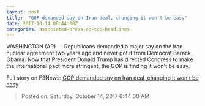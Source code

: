 ```yaml
---
layout: post
title:  "GOP demanded say on Iran deal, changing it won't be easy"
date: 2017-10-14 06:44:00Z
categories: associated-press-ap-top-headlines
---
```


WASHINGTON (AP) — Republicans demanded a major say on the Iran nuclear agreement two years ago and never got it from Democrat Barack Obama. Now that President Donald Trump has directed Congress to make the international pact more stringent, the GOP is finding it won't be easy.


Full story on F3News: [GOP demanded say on Iran deal, changing it won't be easy](http://www.f3nws.com/n/2ajzrC)

> Posted on: Saturday, October 14, 2017 6:44:00 AM
